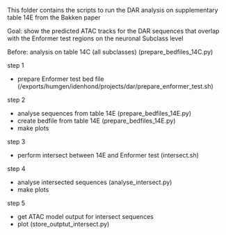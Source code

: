 This folder contains the scripts to run the DAR analysis on supplementary table 14E from the Bakken paper

Goal: show the predicted ATAC tracks for the DAR sequences that overlap with the Enformer test regions on the neuronal Subclass level


Before: analysis on table 14C (all subclasses) (prepare_bedfiles_14C.py)

step 1
- prepare Enformer test bed file (/exports/humgen/idenhond/projects/dar/prepare_enformer_test.sh)

step 2 
- analyse sequences from table 14E (prepare_bedfiles_14E.py)
- create bedfile from table 14E (prepare_bedfiles_14E.py)
- make plots

step 3 
- perform intersect between 14E and Enformer test (intersect.sh)

step 4 
- analyse intersected sequences (analyse_intersect.py)
- make plots 

step 5 
- get ATAC model output for intersect sequences
- plot (store_outptut_intersect.py)